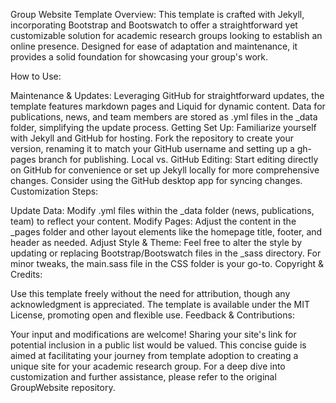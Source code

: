 Group Website Template
Overview: This template is crafted with Jekyll, incorporating Bootstrap and Bootswatch to offer a straightforward yet customizable solution for academic research groups looking to establish an online presence. Designed for ease of adaptation and maintenance, it provides a solid foundation for showcasing your group's work.

How to Use:

Maintenance & Updates: Leveraging GitHub for straightforward updates, the template features markdown pages and Liquid for dynamic content. Data for publications, news, and team members are stored as .yml files in the _data folder, simplifying the update process.
Getting Set Up: Familiarize yourself with Jekyll and GitHub for hosting. Fork the repository to create your version, renaming it to match your GitHub username and setting up a gh-pages branch for publishing.
Local vs. GitHub Editing: Start editing directly on GitHub for convenience or set up Jekyll locally for more comprehensive changes. Consider using the GitHub desktop app for syncing changes.
Customization Steps:

Update Data: Modify .yml files within the _data folder (news, publications, team) to reflect your content.
Modify Pages: Adjust the content in the _pages folder and other layout elements like the homepage title, footer, and header as needed.
Adjust Style & Theme: Feel free to alter the style by updating or replacing Bootstrap/Bootswatch files in the _sass directory. For minor tweaks, the main.sass file in the CSS folder is your go-to.
Copyright & Credits:

Use this template freely without the need for attribution, though any acknowledgment is appreciated.
The template is available under the MIT License, promoting open and flexible use.
Feedback & Contributions:

Your input and modifications are welcome! Sharing your site's link for potential inclusion in a public list would be valued.
This concise guide is aimed at facilitating your journey from template adoption to creating a unique site for your academic research group. For a deep dive into customization and further assistance, please refer to the original GroupWebsite repository.
